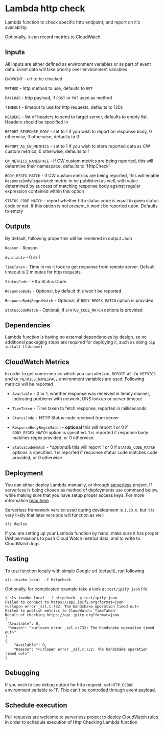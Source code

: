 # Lambda http check

Lambda function to check specific http endpoint, and report on it's availability.


Optionally, it can record metrics to CloudWatch.

## Inputs

All inputs are either defined as environment variables or as part of event data. Event data
will take priority over environment variables

`ENDPOINT` - url to be checked

`METHOD` - http method to use, defaults to `GET`

`PAYLOAD` - http payload, if `POST` or `PUT` used as method

`TIMEOUT` - timeout to use for http requests, defaults to 120s

`HEADERS` - list of headers to send to target server, defaults to empty list.
Headers should be specified in

`REPORT_RESPONSE_BODY` - set to 1 if you wish to report on response body, 0
otherwise, 0 otherwise, defaults to 0

`REPORT_AS_CW_METRICS` - set to 1 if you wish to store reported data as CW
custom metrics, 0 otherwise, defaults to 1

`CW_METRICS_NAMESPACE` - if CW custom metrics are being reported, this will determine
their namespace, defaults to 'HttpCheck'

`BODY_REGEX_MATCH` - if CW custom metrics are being reported, this will enable `ResponseBodyRegexMatch`
metric to be published as well, with value determined by success of matching response body against
regular expression contained within this option

`STATUS_CODE_MATCH` - report whether http status code is equal to given status code or not. If this option
is not present, it won't be reported upon. Defaults to empty

## Outputs

By default, following properties will be rendered in output Json

`Reason` - Reason

`Available` - 0 or 1

`TimeTaken` - Time in ms it took to get response from remote server. Default timeout
is 2 minutes for http requests.

`StatusCode` - Http Status Code

`ResponseBody` - Optional, by default this won't be reported

`ResponseBodyRegexMatch` - Optional, if `BODY_REGEX_MATCH` option is provided

`StatusCodeMatch` - Optional, if `STATUS_CODE_MATCH` options is provided

## Dependencies

Lambda function is having no external dependencies by design, so no additional packaging steps are required
for deploying it, such as doing `pip install [libname]`

## CloudWatch Metrics

In order to get some metrics which you can alert on, `REPORT_AS_CW_METRICS` and `CW_METRICS_NAMESPACE` environment
variables are used. Following metrics will be reported

- `Available` - 0 or 1, whether response was received in timely manner, indicating problems with network, DNS lookup or
server timeout

- `TimeTaken` - Time taken to fetch response, reported in milliseconds

- `StatusCode` - HTTP Status code received from server

- `ResponseBodyRegexMatch` - **optional** this will report 1 or 0 if `BODY_REGEX_MATCH` option is specified. 1 is reported
 if response body matches regex provided, or 0 otherwise. 

- `StatusCodeMatch` - **optional*& this will report 1 or 0 if `STATUS_CODE_MATCH` options is specified. 1 is reported
 if response status code matches code provided, or 0 otherwise

## Deployment

You can either deploy Lambda manually, or through [serverless](serverless.com) project.
If serverless is being chosen as method of deployments use command below, while
making sure that you have setup proper access keys. For more information [read here](https://serverless.com/framework/docs/providers/aws/guide/workflow/)

Serverless framework version used during development
is `1.23.0`, but it is very likely that later versions
will function as well

```
sls deploy
```

If you are setting up your Lambda function by hand, make sure it has proper IAM
permissions to push Cloud Watch metrics data, and to write to CloudWatch logs

## Testing

To test function locally with simple Google url (default), run following

```
sls invoke local  -f httpcheck
```

Optionally, for complicated example take a look at `test/ipify.json` file

```
$ sls invoke local  -f httpcheck -p test/ipify.json 
Failed to connect to https://api.ipify.org?format=json
<urlopen error _ssl.c:732: The handshake operation timed out>
Failed to publish metrics to CloudWatch:'TimeTaken'
Result of checking https://api.ipify.org?format=json
{
 "Available": 0,
 "Reason": "<urlopen error _ssl.c:732: The handshake operation timed out>"
}
{
    "Available": 0,
    "Reason": "<urlopen error _ssl.c:732: The handshake operation timed out>"
}
```

## Debugging

If you wish to see debug output for http request, set `HTTP_DEBUG` environment
variable to '1'. This can't be controlled through event payload. 

## Schedule execution 

Pull requests are welcome to serverless project to deploy CloudWatch rules in order
to schedule execution of Http Checking Lambda function. 